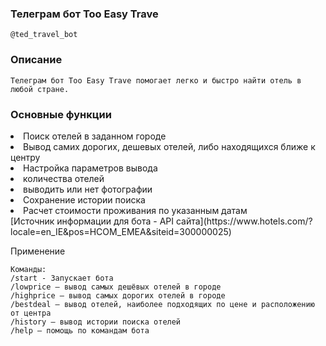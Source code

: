 ### Телеграм бот Too Easy Trave

    @ted_travel_bot

### Описание

    Телеграм бот Too Easy Trave помогает легко и быстро найти отель в любой стране.
   
### Основные функции
  <li>Поиск отелей в заданном городе</li>
  <li>Вывод самих дорогих, дешевых отелей, либо находящихся ближе к центру</li>
  <li>Настройка параметров вывода</li>
  <li>количества отелей</li>
  <li>выводить или нет фотографии</li>
  <li>Сохранение истории поиска</li>
  <li>Расчет стоимости проживания по указанным датам</li>
  [Источник информации для бота - API сайта](https://www.hotels.com/?locale=en_IE&pos=HCOM_EMEA&siteid=300000025)

Применение

    Команды:
    /start - Запускает бота
    /lowprice — вывод самых дешёвых отелей в городе
    /highprice — вывод самых дорогих отелей в городе
    /bestdeal — вывод отелей, наиболее подходящих по цене и расположению от центра
    /history — вывод истории поиска отелей
    /help — помощь по командам бота
